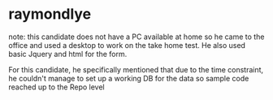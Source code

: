 # raymondlye
note: this candidate does not have a PC available at home so he came to the office and used a desktop to work on the take home test.
He also used basic Jquery and html for the form.

For this candidate, he specifically mentioned that due to the time constraint, he couldn't manage to set up a working DB
for the data so sample code reached up to the Repo level
